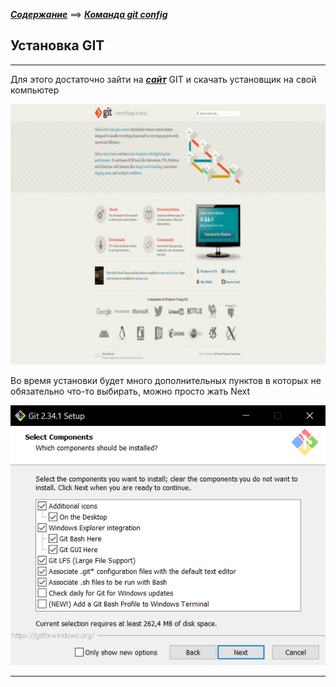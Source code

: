 ***[Содержание](./readme.md)*** ==> ***[Команда git config](./config.md)***


## Установка GIT

---

 Для этого достаточно зайти на ***[сайт](https://git-scm.com 'Ссылка на сайт')*** GIT и скачать установщик на свой компьютер

![git-web](./img/gitweb.png)

 Во время установки будет много дополнительных пунктов в которых не обязательно что-то выбирать, можно просто жать Next

![git-web](./img/git-install.png)

---
